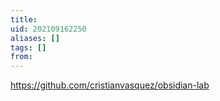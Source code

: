 ```yaml
---
title: 
uid: 202109162250
aliases: []
tags: []
from: 
---
```

https://github.com/cristianvasquez/obsidian-lab